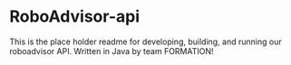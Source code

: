 # RoboAdvisor-api
This is the place holder readme for developing, building, and running our roboadvisor API.
Written in Java by team FORMATION!